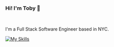 ### Hi! I'm Toby 👋 

<br />

I'm a Full Stack Software Engineer based in NYC.  

[![My Skills](https://skillicons.dev/icons?i=react,nextjs,tailwind,css,html,js,ts,py,mongodb,dotnet,docker,&perline=15)](https://skillicons.dev)
